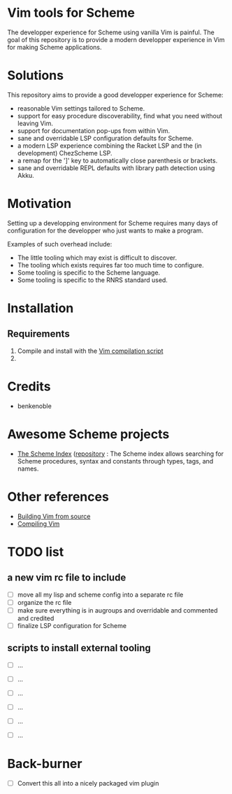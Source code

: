 # Vim tools for Scheme

The developper experience for Scheme using vanilla Vim is painful.
The goal of this repository is to provide a modern developper experience in Vim for making Scheme applications.

# Solutions 

This repository aims to provide a good developper experience for Scheme:
- reasonable Vim settings tailored to Scheme.
- support for easy procedure discoverability, find what you need without leaving Vim.
- support for documentation pop-ups from within Vim.
- sane and overridable LSP configuration defaults for Scheme.
- a modern LSP experience combining the Racket LSP and the (in development) ChezScheme LSP.
- a remap for the ']' key to automatically close parenthesis or brackets.
- sane and overridable REPL defaults with library path detection using Akku.

# Motivation

Setting up a developping environment for Scheme requires many days of configuration for the developper who just wants to make a program.  

Examples of such overhead include:  
- The little tooling which may exist is difficult to discover.
- The tooling which exists requires far too much time to configure.
- Some tooling is specific to the Scheme language.
- Some tooling is specific to the RNRS standard used.

# Installation

## Requirements

1. Compile and install with the [Vim compilation script](scripts/vim-compile.sh)
1. 


# Credits

- benkenoble

# Awesome Scheme projects

 - [The Scheme Index](https://index.scheme.org) ([repository](https://github.com/schemeorg-community/index.scheme.org]) : The Scheme index allows searching for Scheme procedures, syntax and constants through types, tags, and names.

# Other references

- [Building Vim from source](https://github.com/ycm-core/YouCompleteMe/wiki/Building-Vim-from-source)
- [Compiling Vim](https://richrose.dev/posts/linux/vim/vim-compile/)

# TODO list

## a new vim rc file to include

- [ ] move all my lisp and scheme config into a separate rc file
- [ ] organize the rc file
- [ ] make sure everything is in augroups and overridable and commented and credited 
- [ ] finalize LSP configuration for Scheme

## scripts to install external tooling

- [ ] ...
- [ ] ...
- [ ] ...
- [ ] ...
- [ ] ...
- [ ] ...


# Back-burner
- [ ] Convert this all into a nicely packaged vim plugin
